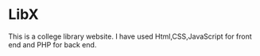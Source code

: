 # LibX
This is a college library website.
I have used Html,CSS,JavaScript for front end and PHP for back end.
